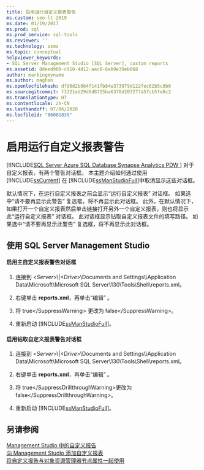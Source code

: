 ```yaml
---
title: 启用运行自定义报表警告
ms.custom: seo-lt-2019
ms.date: 01/19/2017
ms.prod: sql
ms.prod_service: sql-tools
ms.reviewer: ''
ms.technology: ssms
ms.topic: conceptual
helpviewer_keywords:
- SQL Server Management Studio [SQL Server], custom reports
ms.assetid: 0deed900-c910-4d12-aac0-6ab9e39eb068
author: markingmyname
ms.author: maghan
ms.openlocfilehash: df96d2b9b4f141fb84e373979d122fec62b5c9b0
ms.sourcegitcommit: f3321ed29d6d8725ba6378d207277a57cb5fe8c2
ms.translationtype: HT
ms.contentlocale: zh-CN
ms.lasthandoff: 07/06/2020
ms.locfileid: "86001839"
---
```

# <a name="unsuppress-run-custom-report-warnings"></a>启用运行自定义报表警告
[!INCLUDE[SQL Server Azure SQL Database Synapse Analytics PDW ](../../includes/applies-to-version/sql-asdb-asdbmi-asa-pdw.md)]
对于自定义报表，有两个警告对话框。 本主题介绍如何通过使用 [!INCLUDE[ssCurrent](../../includes/sscurrent-md.md)] 在 [!INCLUDE[ssManStudioFull](../../includes/ssmanstudiofull-md.md)]中取消显示这些对话框。  
  
默认情况下，在运行自定义报表之前会显示“运行自定义报表”  对话框。 如果选中“请不要再显示此警告”  复选框，将不再显示此对话框。 此外，在默认情况下，如果打开一个自定义报表然后单击链接打开另外一个自定义报表，则也将显示此“运行自定义报表”  对话框。 此对话框显示钻取自定义报表文件的填写路径。 如果选中“请不要再显示此警告”  复选框，将不再显示此对话框。  
  
## <a name="using-sql-server-management-studio"></a><a name="SSMSProcedure"></a>使用 SQL Server Management Studio  
  
#### <a name="to-unsuppress-the-main-custom-report-warning-dialog-box"></a>启用主自定义报表警告对话框  
  
1.  连接到 \<*Server*>\\<Share>|\<*Drive*>\Documents and Settings\\<UserProfile>\Application Data\Microsoft\Microsoft SQL Server\130\Tools\Shell\reports.xml。  
  
2.  右键单击 **reports.xml**，再单击“编辑”  。  
  
3.  将 <SuppressWarning>true\<\/SuppressWarning> 更改为 <SuppressWarning>false\<\/SuppressWarning>。  
  
4.  重新启动 [!INCLUDE[ssManStudioFull](../../includes/ssmanstudiofull-md.md)]。  
  
#### <a name="to-unsuppress-the-drill-through-custom-report-warning-dialog-box"></a>启用钻取自定义报表警告对话框  
  
1.  连接到 \<*Server*>\\<Share>|\<*Drive*>\Documents and Settings\\<UserProfile>\Application Data\Microsoft\Microsoft SQL Server\130\Tools\Shell\reports.xml。  
  
2.  右键单击 **reports.xml**，再单击“编辑”  。  
  
3.  将 <SuppressDrillthroughWarning>true\<\/SuppressDrillthroughWarning>更改为 <SuppressDrillthroughWarning>false\<\/SuppressDrillthroughWarning>。  
  
4.  重新启动 [!INCLUDE[ssManStudioFull](../../includes/ssmanstudiofull-md.md)]。  
  
## <a name="see-also"></a>另请参阅  
[Management Studio 中的自定义报告](../../ssms/object/custom-reports-in-management-studio.md)  
[向 Management Studio 添加自定义报表](../../ssms/object/add-a-custom-report-to-management-studio.md)  
[将自定义报告与对象资源管理器节点属性一起使用](../../ssms/object/use-custom-reports-with-object-explorer-node-properties.md)  
  
